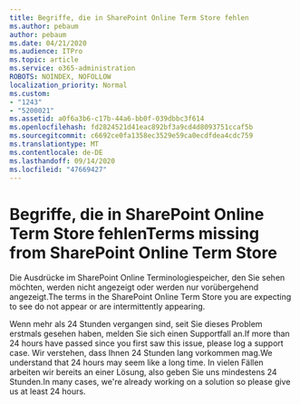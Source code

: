 ```yaml
---
title: Begriffe, die in SharePoint Online Term Store fehlen
ms.author: pebaum
author: pebaum
ms.date: 04/21/2020
ms.audience: ITPro
ms.topic: article
ms.service: o365-administration
ROBOTS: NOINDEX, NOFOLLOW
localization_priority: Normal
ms.custom:
- "1243"
- "5200021"
ms.assetid: a0f6a3b6-c17b-44a6-bb0f-039dbbc3f614
ms.openlocfilehash: fd2824521d41eac892bf3a9cd4d8093751ccaf5b
ms.sourcegitcommit: c6692ce0fa1358ec3529e59ca0ecdfdea4cdc759
ms.translationtype: MT
ms.contentlocale: de-DE
ms.lasthandoff: 09/14/2020
ms.locfileid: "47669427"
---
```

# <a name="terms-missing-from-sharepoint-online-term-store"></a><span data-ttu-id="2fb5c-102">Begriffe, die in SharePoint Online Term Store fehlen</span><span class="sxs-lookup"><span data-stu-id="2fb5c-102">Terms missing from SharePoint Online Term Store</span></span>

<span data-ttu-id="2fb5c-103">Die Ausdrücke im SharePoint Online Terminologiespeicher, den Sie sehen möchten, werden nicht angezeigt oder werden nur vorübergehend angezeigt.</span><span class="sxs-lookup"><span data-stu-id="2fb5c-103">The terms in the SharePoint Online Term Store you are expecting to see do not appear or are intermittently appearing.</span></span>
  
<span data-ttu-id="2fb5c-104">Wenn mehr als 24 Stunden vergangen sind, seit Sie dieses Problem erstmals gesehen haben, melden Sie sich einen Supportfall an.</span><span class="sxs-lookup"><span data-stu-id="2fb5c-104">If more than 24 hours have passed since you first saw this issue, please log a support case.</span></span> <span data-ttu-id="2fb5c-105">Wir verstehen, dass Ihnen 24 Stunden lang vorkommen mag.</span><span class="sxs-lookup"><span data-stu-id="2fb5c-105">We understand that 24 hours may seem like a long time.</span></span> <span data-ttu-id="2fb5c-106">In vielen Fällen arbeiten wir bereits an einer Lösung, also geben Sie uns mindestens 24 Stunden.</span><span class="sxs-lookup"><span data-stu-id="2fb5c-106">In many cases, we're already working on a solution so please give us at least 24 hours.</span></span>
  